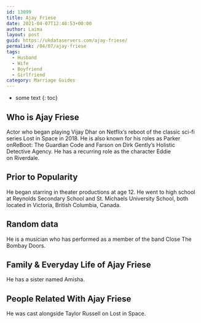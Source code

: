 ```yaml
---
id: 13099
title: Ajay Friese
date: 2021-04-07T12:48:53+00:00
author: Laima
layout: post
guid: https://ukdataservers.com/ajay-friese/
permalink: /04/07/ajay-friese
tags:
  - Husband
  - Wife
  - Boyfriend
  - Girlfriend
category: Marriage Guides
---
```


* some text
{: toc}


## Who is Ajay Friese
                  
                  
                  
Actor who began playing Vijay Dhar on Netflix&#8217;s reboot of the classic sci-fi series Lost in Space in 2018. He is also known for his roles as Parker onReBoot: The Guardian Code and Farson on Dirk Gently&#8217;s Holistic Detective Agency. He has a recurring role as the character Eddie on Riverdale. 
                  
              
            
              
            
                
                
                
## Prior to Popularity
                  
                  
                  
He began starring in theater productions at age 12. He went to high school at Reynolds Secondary School and St. Michaels University School, both located in Victoria, British Columbia, Canada. 
                  
              
            
              
            
                
                
                
## Random data
                  
                  
                  
He is a musician who has performed as a member of the band Close The Bombay Doors. 
                  
              
            
              
            
                
                
                
## Family & Everyday Life of Ajay Friese
                  
                  
                  
He has a sister named Amisha. 
                  
              
            
              
            
                
                
                
## People Related With Ajay Friese
                  
                  
                  
He was cast alongside Taylor Russell on Lost in Space. 
                  
              
            
              
            
                
              
            
              
              
            
            
              
            
          
          
          
